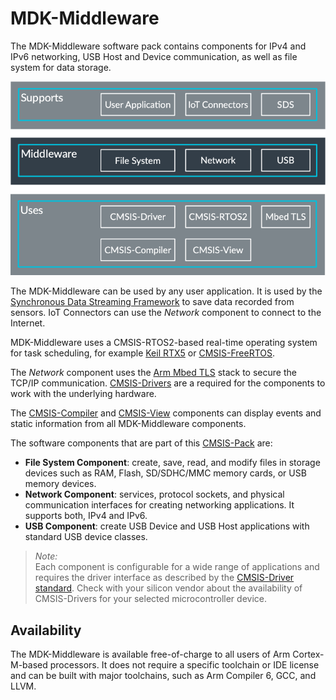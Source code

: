 # MDK-Middleware

The MDK-Middleware software pack contains components for IPv4 and IPv6 networking, USB Host and Device communication, as well as file system for data storage.

![MDK-Middleware](./MDK-Middleware.png)

The MDK-Middleware can be used by any user application. It is used by the [Synchronous Data Streaming Framework](https://github.com/ARM-software/SDS-Framework) to save data recorded from sensors. IoT Connectors can use the *Network* component to connect to the Internet.

MDK-Middleware uses a CMSIS-RTOS2-based real-time operating system for task scheduling, for example [Keil RTX5](https://github.com/ARM-software/CMSIS-RTX) or [CMSIS-FreeRTOS](https://github.com/arm-software/CMSIS-freertos).

The *Network* component uses the [Arm Mbed TLS](https://www.keil.com/pack/ARM.mbedTLS.3.1.0.pack) stack to secure the TCP/IP communication. [CMSIS-Drivers](https://arm-software.github.io/CMSIS_6/latest/Driver/index.html) are a required for the components to work with the underlying hardware.

The [CMSIS-Compiler](https://github.com/arm-software/cmsis-compiler) and [CMSIS-View](https://github.com/arm-software/cmsis-view) components can display events and static information from all MDK-Middleware components.

The software components that are part of this [CMSIS-Pack](https://open-cmsis-pack.github.io/Open-CMSIS-Pack-Spec/main/html/index.html) are:

- **File System Component**: create, save, read, and modify files in storage devices such as RAM, Flash, SD/SDHC/MMC memory cards, or USB memory devices.
- **Network Component**: services, protocol sockets, and physical communication interfaces for creating networking applications. It supports both, IPv4 and IPv6.
- **USB Component**: create USB Device and USB Host applications with standard USB device classes.

> *Note:*  
> Each component is configurable for a wide range of applications and requires the driver interface as described by the [CMSIS-Driver standard](https://arm-software.github.io/CMSIS_6/latest/Driver/index.html). Check with your silicon vendor about the availability of CMSIS-Drivers for your selected microcontroller device.

## Availability

The MDK-Middleware is available free-of-charge to all users of Arm Cortex-M-based processors. It does not require a specific toolchain or IDE license and can be built with major toolchains, such as Arm Compiler 6, GCC, and LLVM.
